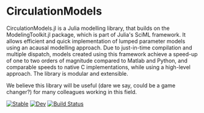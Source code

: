 # CirculationModels

CirculationModels.jl is a Julia modelling library, that builds on the ModelingToolkit.jl package, which is part of Julia's SciML framework. It allows efficient and quick implementation of lumped parameter models using an acausal modelling approach. Due to just-in-time compilation and multiple dispatch, models created using this framework achieve a speed-up of one to two orders of magnitude compared to Matlab and Python, and comparable speeds to native C implementations, while using a high-level approach. The library is modular and extensible.

We believe this library will be useful (dare we say, could be a game changer?) for many colleagues working in this field.

[![Stable](https://img.shields.io/badge/docs-stable-blue.svg)](https://TS-CUBED.github.io/CirculationModels.jl/stable/)
[![Dev](https://img.shields.io/badge/docs-dev-blue.svg)](https://TS-CUBED.github.io/CirculationModels.jl/dev/)
[![Build Status](https://github.com/TS-CUBED/CirculationModels.jl/actions/workflows/CI.yml/badge.svg?branch=main)](https://github.com/TS-CUBED/CirculationModels.jl/actions/workflows/CI.yml?query=branch%3Amain)
<!-- [![Coverage](https://codecov.io/gh/TS-CUBED/CirculationModels.jl/branch/main/graph/badge.svg)](https://codecov.io/gh/TS-CUBED/CirculationModels.jl) -->
